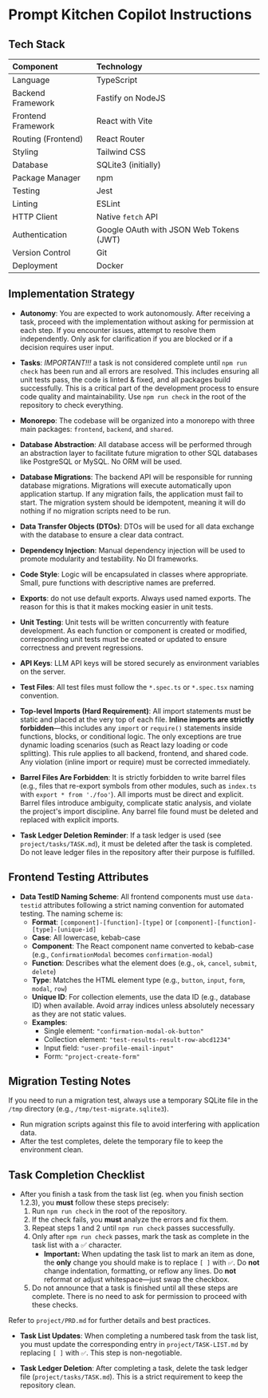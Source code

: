 # Prompt Kitchen Copilot Instructions

## Tech Stack

| Component | Technology |
| :--- | :--- |
| Language | TypeScript |
| Backend Framework | Fastify on NodeJS |
| Frontend Framework | React with Vite |
| Routing (Frontend) | React Router |
| Styling | Tailwind CSS |
| Database | SQLite3 (initially) |
| Package Manager | npm |
| Testing | Jest |
| Linting | ESLint |
| HTTP Client | Native `fetch` API |
| Authentication | Google OAuth with JSON Web Tokens (JWT) |
| Version Control | Git |
| Deployment | Docker |


## Implementation Strategy
- **Autonomy**: You are expected to work autonomously. After receiving a task, proceed with the implementation without asking for permission at each step. If you encounter issues, attempt to resolve them independently. Only ask for clarification if you are blocked or if a decision requires user input.
- **Tasks**: _IMPORTANT!!!_ a task is not considered complete until `npm run check` has been run and all errors are resolved. This includes ensuring all unit tests pass, the code is linted & fixed, and all packages build successfully. This is a critical part of the development process to ensure code quality and maintainability. Use `npm run check` in the root of the repository to check everything.
- **Monorepo**: The codebase will be organized into a monorepo with three main packages: `frontend`, `backend`, and `shared`.
- **Database Abstraction**: All database access will be performed through an abstraction layer to facilitate future migration to other SQL databases like PostgreSQL or MySQL. No ORM will be used.
- **Database Migrations**: The backend API will be responsible for running database migrations. Migrations will execute automatically upon application startup. If any migration fails, the application must fail to start. The migration system should be idempotent, meaning it will do nothing if no migration scripts need to be run.
- **Data Transfer Objects (DTOs)**: DTOs will be used for all data exchange with the database to ensure a clear data contract.
- **Dependency Injection**: Manual dependency injection will be used to promote modularity and testability. No DI frameworks.
- **Code Style**: Logic will be encapsulated in classes where appropriate. Small, pure functions with descriptive names are preferred.
- **Exports**: do not use default exports. Always used named exports. The reason for this is that it makes mocking easier in unit tests.
- **Unit Testing**: Unit tests will be written concurrently with feature development. As each function or component is created or modified, corresponding unit tests must be created or updated to ensure correctness and prevent regressions.
- **API Keys**: LLM API keys will be stored securely as environment variables on the server.
- **Test Files**: All test files must follow the `*.spec.ts` or `*.spec.tsx` naming convention.
- **Top-level Imports (Hard Requirement)**: All import statements must be static and placed at the very top of each file. **Inline imports are strictly forbidden**—this includes any `import` or `require()` statements inside functions, blocks, or conditional logic. The only exceptions are true dynamic loading scenarios (such as React lazy loading or code splitting). This rule applies to all backend, frontend, and shared code. Any violation (inline import or require) must be corrected immediately.

- **Barrel Files Are Forbidden**: It is strictly forbidden to write barrel files (e.g., files that re-export symbols from other modules, such as `index.ts` with `export * from './foo'`). All imports must be direct and explicit. Barrel files introduce ambiguity, complicate static analysis, and violate the project's import discipline. Any barrel file found must be deleted and replaced with explicit imports.

- **Task Ledger Deletion Reminder**: If a task ledger is used (see `project/tasks/TASK.md`), it must be deleted after the task is completed. Do not leave ledger files in the repository after their purpose is fulfilled.

## Frontend Testing Attributes

- **Data TestID Naming Scheme**: All frontend components must use `data-testid` attributes following a strict naming convention for automated testing. The naming scheme is:
  - **Format**: `[component]-[function]-[type]` or `[component]-[function]-[type]-[unique-id]`
  - **Case**: All lowercase, kebab-case
  - **Component**: The React component name converted to kebab-case (e.g., `ConfirmationModal` becomes `confirmation-modal`)
  - **Function**: Describes what the element does (e.g., `ok`, `cancel`, `submit`, `delete`)
  - **Type**: Matches the HTML element type (e.g., `button`, `input`, `form`, `modal`, `row`)
  - **Unique ID**: For collection elements, use the data ID (e.g., database ID) when available. Avoid array indices unless absolutely necessary as they are not static values.
  - **Examples**:
    - Single element: `"confirmation-modal-ok-button"`
    - Collection element: `"test-results-result-row-abcd1234"`
    - Input field: `"user-profile-email-input"`
    - Form: `"project-create-form"`

## Migration Testing Notes

If you need to run a migration test, always use a temporary SQLite file in the `/tmp` directory (e.g., `/tmp/test-migrate.sqlite3`).
- Run migration scripts against this file to avoid interfering with application data.
- After the test completes, delete the temporary file to keep the environment clean.

## Task Completion Checklist
- After you finish a task from the task list (eg. when you finish section 1.2.3), you **must** follow these steps precisely:
  1. Run `npm run check` in the root of the repository.
  2. If the check fails, you **must** analyze the errors and fix them.
  3. Repeat steps 1 and 2 until `npm run check` passes successfully.
  4. Only after `npm run check` passes, mark the task as complete in the task list with a ✅ character.
     - **Important:** When updating the task list to mark an item as done, the **only** change you should make is to replace `[ ]` with `✅`. Do **not** change indentation, formatting, or reflow any lines. Do **not** reformat or adjust whitespace—just swap the checkbox.
  5. Do not announce that a task is finished until all these steps are complete. There is no need to ask for permission to proceed with these checks.

Refer to `project/PRD.md` for further details and best practices.

- **Task List Updates**: When completing a numbered task from the task list, you must update the corresponding entry in `project/TASK-LIST.md` by replacing `[ ]` with `✅`. This step is non-negotiable.

- **Task Ledger Deletion**: After completing a task, delete the task ledger file (`project/tasks/TASK.md`). This is a strict requirement to keep the repository clean.

